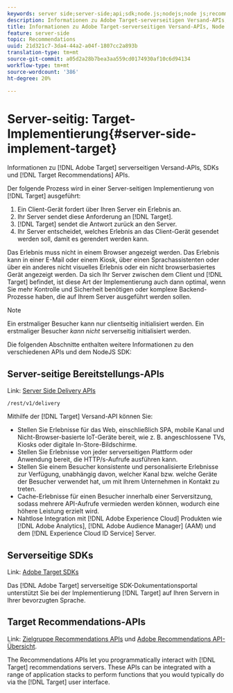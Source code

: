 ```yaml
---
keywords: server side;server-side;api;sdk;node.js;nodejs;node js;recommendations api;api:apis
description: Informationen zu Adobe Target-serverseitigen Versand-APIs, SDKs und Zielgruppe-Recommendations-APIs.
title: Informationen zu Adobe Target-serverseitigen Versand-APIs, Node.js-SDK und Zielgruppe-Recommendations-APIs.
feature: server-side
topic: Recommendations
uuid: 21d321c7-3da4-44a2-a04f-1807cc2a893b
translation-type: tm+mt
source-git-commit: a05d2a28b7bea3aa559cd0174930af10c6d94134
workflow-type: tm+mt
source-wordcount: '386'
ht-degree: 20%

---
```



# Server-seitig: Target-Implementierung{#server-side-implement-target}

Informationen zu [!DNL Adobe Target] serverseitigen Versand-APIs, SDKs und [!DNL Target Recommendations] APIs.

Der folgende Prozess wird in einer Server-seitigen Implementierung von [!DNL Target] ausgeführt:

1. Ein Client-Gerät fordert über Ihren Server ein Erlebnis an.
1. Ihr Server sendet diese Anforderung an [!DNL Target].
1. [!DNL Target] sendet die Antwort zurück an den Server.
1. Ihr Server entscheidet, welches Erlebnis an das Client-Gerät gesendet werden soll, damit es gerendert werden kann.

Das Erlebnis muss nicht in einem Browser angezeigt werden. Das Erlebnis kann in einer E-Mail oder einem Kiosk, über einen Sprachassistenten oder über ein anderes nicht visuelles Erlebnis oder ein nicht browserbasiertes Gerät angezeigt werden. Da sich Ihr Server zwischen dem Client und [!DNL Target] befindet, ist diese Art der Implementierung auch dann optimal, wenn Sie mehr Kontrolle und Sicherheit benötigen oder komplexe Backend-Prozesse haben, die auf Ihrem Server ausgeführt werden sollen.

>[!NOTE]
>
>Ein erstmaliger Besucher kann nur clientseitig initialisiert werden. Ein erstmaliger Besucher *kann nicht* serverseitig initialisiert werden.

Die folgenden Abschnitte enthalten weitere Informationen zu den verschiedenen APIs und dem NodeJS SDK:

## Server-seitige Bereitstellungs-APIs

Link: [Server Side Delivery APIs](https://developers.adobetarget.com/api/delivery-api/)

`/rest/v1/delivery`

Mithilfe der [!DNL Target] Versand-API können Sie:

* Stellen Sie Erlebnisse für das Web, einschließlich SPA, mobile Kanal und Nicht-Browser-basierte IoT-Geräte bereit, wie z. B. angeschlossene TVs, Kiosks oder digitale In-Store-Bildschirme.
* Stellen Sie Erlebnisse von jeder serverseitigen Plattform oder Anwendung bereit, die HTTP/s-Aufrufe ausführen kann.
* Stellen Sie einem Besucher konsistente und personalisierte Erlebnisse zur Verfügung, unabhängig davon, welcher Kanal bzw. welche Geräte der Besucher verwendet hat, um mit Ihrem Unternehmen in Kontakt zu treten.
* Cache-Erlebnisse für einen Besucher innerhalb einer Serversitzung, sodass mehrere API-Aufrufe vermieden werden können, wodurch eine höhere Leistung erzielt wird.
* Nahtlose Integration mit [!DNL Adobe Experience Cloud] Produkten wie [!DNL Adobe Analytics], [!DNL Adobe Audience Manager] (AAM) und dem [!DNL Experience Cloud ID Service] Server.

## Serverseitige SDKs

Link: [Adobe Target SDKs](https://adobetarget-sdks.gitbook.io/docs/)

Das [!DNL Adobe Target] serverseitige SDK-Dokumentationsportal unterstützt Sie bei der Implementierung [!DNL Target] auf Ihren Servern in Ihrer bevorzugten Sprache.

## Target Recommendations-APIs

Link: [Zielgruppe Recommendations APIs](https://developers.adobetarget.com/api/recommendations) und [Adobe Recommendations API-Übersicht](https://experienceleague.adobe.com/docs/target-learn/recommendations-api-tutorial/recs-api-overview.html).

The Recommendations APIs let you programmatically interact with [!DNL Target] recommendations servers. These APIs can be integrated with a range of application stacks to perform functions that you would typically do via the [!DNL Target] user interface.
